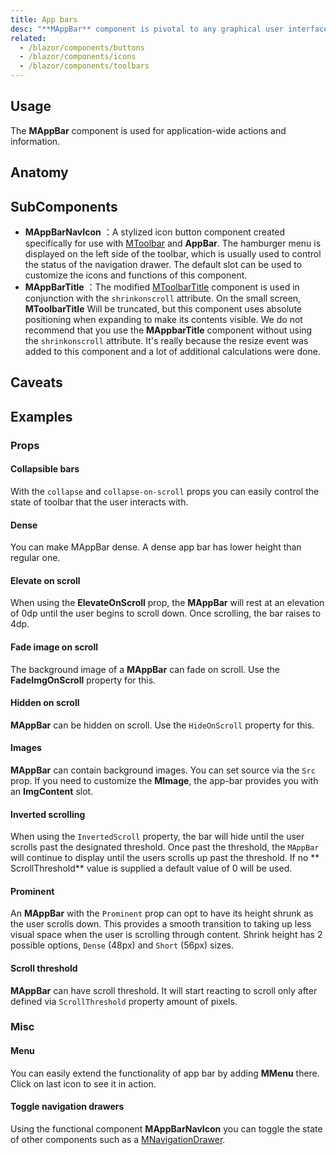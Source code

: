 ```yaml
---
title: App bars
desc: "**MAppBar** component is pivotal to any graphical user interface (GUI), as it generally is the primary source of site navigation."
related:
  - /blazor/components/buttons
  - /blazor/components/icons
  - /blazor/components/toolbars
---
```


## Usage

The **MAppBar** component is used for application-wide actions and information.

<app-bars-usage></app-bars-usage>

## Anatomy

## SubComponents

- **MAppBarNavIcon** ：A stylized icon button component created specifically for use with [MToolbar](/blazor/components/toolbars) and **AppBar**. The hamburger menu is displayed on the left side of the toolbar, which is usually used to control the status of the navigation drawer. The default slot can be used to customize the icons and functions of this component.
- **MAppBarTitle** ：The modified [MToolbarTitle](/blazor/components/toolbars) component is used in conjunction with the `shrinkonscroll` attribute. On the small screen, **MToolbarTitle**
Will be truncated, but this component uses absolute positioning when expanding to make its contents visible. We do not recommend that you use the **MAppbarTitle** component without using the `shrinkonscroll` attribute. It's really because the resize event was added to this component and a lot of additional calculations were done.

## Caveats

<app-alert type="warning" content="When **MButton** with **Icon** attribute is used inside **MToolbar** and **MAppbar**, they will automatically increase their size and apply negative margins to ensure appropriate spacing according to material design specifications.
If you choose to wrap the buttons in any container, such as `div`, you need to apply a negative margin to the container in order to align them correctly."></app-alert>

## Examples

### Props

#### Collapsible bars

With the `collapse` and `collapse-on-scroll` props you can easily control the state of toolbar that the user interacts with.

<masa-example file="Examples.components.app_bars.CollapsibleBars"></masa-example>

#### Dense

You can make MAppBar dense. A dense app bar has lower height than regular one.

<masa-example file="Examples.components.app_bars.Dense"></masa-example>

#### Elevate on scroll 

When using the **ElevateOnScroll** prop, the **MAppBar** will rest at an elevation of 0dp until the user begins to scroll
down. Once scrolling, the bar raises to 4dp.

<masa-example file="Examples.components.app_bars.ElevateOnScroll"></masa-example>

#### Fade image on scroll

The background image of a **MAppBar** can fade on scroll. Use the **FadeImgOnScroll** property for this.

<masa-example file="Examples.components.app_bars.FadeImageOnScroll"></masa-example>

#### Hidden on scroll

**MAppBar** can be hidden on scroll. Use the `HideOnScroll` property for this.

<masa-example file="Examples.components.app_bars.HiddenOnScroll"></masa-example>

#### Images

**MAppBar** can contain background images. You can set source via the `Src` prop. If you need to customize the **MImage**, the app-bar provides you with an **ImgContent** slot.

<masa-example file="Examples.components.app_bars.Images"></masa-example>

#### Inverted scrolling

When using the `InvertedScroll` property, the bar will hide until the user scrolls past the designated threshold. Once
past the threshold, the `MAppBar` will continue to display until the users scrolls up past the threshold. If no **
ScrollThreshold** value is supplied a default value of 0 will be used.

<masa-example file="Examples.components.app_bars.CollapsibleBars"></masa-example>

#### Prominent

An **MAppBar** with the `Prominent` prop can opt to have its height shrunk as the user scrolls down. This provides a
smooth transition to taking up less visual space when the user is scrolling through content. Shrink height has 2
possible options, `Dense` (48px) and `Short` (56px) sizes.

<masa-example file="Examples.components.app_bars.Prominent"></masa-example>

#### Scroll threshold

**MAppBar** can have scroll threshold. It will start reacting to scroll only after defined via `ScrollThreshold`
property amount of pixels.

<masa-example file="Examples.components.app_bars.ScrollThreshold"></masa-example>

### Misc

#### Menu

You can easily extend the functionality of app bar by adding **MMenu** there. Click on last icon to see it in action.

<masa-example file="Examples.components.app_bars.Menu"></masa-example>

#### Toggle navigation drawers

Using the functional component **MAppBarNavIcon** you can toggle the state of other components such as
a [MNavigationDrawer](/blazor/components/navigation-drawers).

<masa-example file="Examples.components.app_bars.ToggleNavigationDrawers"></masa-example>